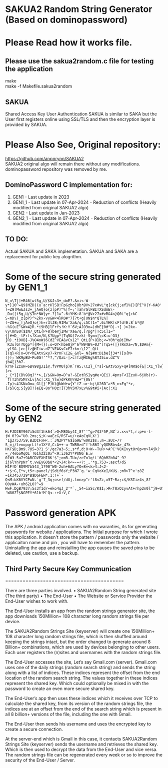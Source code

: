 # SAKUA2 Random String Generator (Based on dominopassword)

# Please Read how it works file.

## Please use the sakua2random.c file for testing the application
make   
make -f Makefile.sakua2random   


SAKUA
-----
Shared Access Key User Authentication
SAKUA is similar to SAKA but the User first registers online using SSL/TLS and then the encryption layer is provided by SAKUA.

Please Also See, Original repository:
=====================================
https://github.com/anpnrynn/SAKUA2   
SAKUA2 original algo will remain there without any modifications.   
dominopassword repository was removed by me.   


DominoPassword C implementation for:
------------------------------------
1. GEN1   - Last update in 2023
2. GEN1_1 - Last update in 07-Apr-2024 - Reduction of conflicts (Heavily modified from original SAKUA2 algo) 
3. GEN2   - Last update in Jan-2023 
4. GEN2_1 - Last update in 07-Apr-2024 - Reduction of conflicts (Heavily modified from original SAKUA2 algo) 

TO DO:
------
Actual SAKUA and SAKA implemetation. SAKUA and SAKA are a replacement for public key alogrithm.


Some of the secure string generated by GEN1_1
=============================================

```
N_n\T|]+R46[wt5g,U/$&Js3+_dmE?.&=i<-W-y*}10^=Q9)MZD((u`a:rHlSB!FpGzho]Ob*@V>27x#vL"q{ckCj;ef}%{)[PI^X|Y~KA8'   
)=Z9(Mw&Js3+_jAeO}o{z[pP)^%|f~;']ahrGlFBI!XSdmE\-_Du([t5g,U/$Tn*NW|y+-?]1=^.6iYHK:8`b*@V>27x#vR&4<}Q0L"q{ckC   
S-mD\(_z[pP)^>2kx-vy&W<4}R0#"7{?t+g|UN$n*QTL%|(~ZG+u_[jAeO}o{)h=r3lJB;9IMw'Xa&/q,c5C]1=^.6iYHK]sFfd!E:8`b*@V   
~%G(uZ^&W<4}R.*i9HB]lFrfs!K:Y`6V;AJO3o=)dhE{0#"D|-+[_)>2kx-vy\mnSU($zN7_QtL{P+8}be@jIMw'Xa&/q,[?pg*|Tc5C]1=^   
{|#+D_-lFrfs!Xa=/N,$?Ugp*[Tq5&]7>zk(-Symn|\cK:u`G3}[R).*i9HB]~J%O4oW)6(dZ^VEA&vCx12^_QtL{P+8}b;<=Y0h"e@jIMw'   
`K3u[G!?Ugp*[{M+(});o=OY<hbe8jP'6*W94B%~0J"]Tq5+(|})RsXa=/N,$D#m{-_ylS&-|>c]fz@HIiw.dZ^VEA&vCxF7rkn:\12^_QtL   
](q}+R|o=OY<hEAtvSxy7-krnF\C2&_&Xl=_N{$#m:D1be[j34*)[s{M+(});`WK9pBU~Pu0G!'"*?,^/QaL-|>c]fz@HI6g%8TJ5iw.dZ^V   
jb4[)3h7-krnF]ZzuH~6B%98gJIi@.fVPMU(p)K`TW5;\C2}_(*s[<EAtvSxy+q#]NR$o{&|:X1_Ylw}d+^{0G!'"*?,^/=&O=meDQaL-|>c   
;_C*}[(B%98gJ"*>,{/$&N=Om=D^a?-&EotRS]yq#e+QIi).4pnsF<]ZzuH~6jUb(r)-`f[T3hV5M7xLv|Ac|:X1_Ylw}dPkK@\W2+^{0G!'   
.Ip)s4J&N=Om=_Gl[}`P)K(@kWd+w{Y'fZ-ur~bj\U26D^a*R_n<Fg"*>,{/$}Cq;S[yB]?(eEQ-8o^H0z!]T3hV5M7xLv%&9t#i+|Ac|:X1   
```

Some of the secure string generated by GEN2
===========================================
```
H:FJD2BY967i5d3f1hk64`>Q<M8Oby4I_8?''^g>7$3*5P,NZ`z.x<v*t,r:p+n-l-jW_0?9=^U0.2ms;$;K~waEcG/RST=u/+eAoCqVLX!1   
'1g3753759,BZDzFxH<.:`JN2PY*6$iG9E^w0K2$s;;m~.aUc=/?S_=j/lenopqrLt!v1X*V,C:A++-u-TWR0>d^f'h86I`yQOM8b<4>_4?k   
HKF$D;Bm9.7U5=3?1_S'/gc7a3~5;,s*f,d:0+W--TuR+>A^C'V8XIvytOr8p<n>l4jk?=_/4eboMqQL`!61hZ2z0x^<9:iJ62Y*P$NG`E.w   
01W3-5u7+9ABCDVFXHI8K'$^;>mR.TUx/zeZo1q!L`6QhM2b04^_9?ij6lYnPpNr`t.vwEyGO$8*<2>J4:k<=-=+?:_,'*g,753~;ascf/dS   
H1F!D`BQ9M7b543_1?90^W0-2uh+6ALy?O=8=<k>4:J<2-*+$:G,E*v,t5r~pancl/jSdif6sY;P3N7`g.'w_CqVoXeI/KU$.;mR>T^x'z8Z   
=1k345J729*B$DGFEH*,1:!+`-Q<M:bX6VYCPwN.`g'7_3q;osef/dUj.lmn>p^r't8vZz,x5T~Ra;c$/KSIi>4<_8?O0yWA-+uh62L0?^=9   
HwF.DgB7937;5s3f1d/=eko4qJ_2'*`,_54~iaSc/K$I;>R<T8xOzyvAt+rhp2n0l^j9=U?.Lm6>u^-'W80Z?$NGPEY*61b!M`Q<-:+X:V,C   
```



Password generation APK
=======================   
The APK / android application comes with no waranties, its for generating passwords for website / applications. The Initial purpose for which I wrote this application. It doesn't store the pattern / passwords only the website / applicaiton name and pin , you will have to remember the pattern.    
Uninstalling the app and reinstalling the app causes the saved pins to be deleted, use caution, use a backup.   


## Third Party Secure Key Communication
=========================================

There are three parties involved.
• SAKUA2Random String generated site (The third party)
• The End-User
• The Website or Service Provider the End-User wishes to work with.

The End-User installs an app from the random strings generator site, the app downloads 
150Million+ 108 character long random strings file per device.    

The SAKUA2Random Strings Site (keyserver) will create one 150Million+ 108 character 
long random strings file, which is then shuffled around keeping the strings intact, but 
the order changed to generate around 8 Billion+ combinations, which are used by 
devices belonging to other users. Each user registers the (n)sites and usernames with 
the random strings file.   

The End-User accesses the site, Let’s say Gmail.com (server). Gmail.com uses one of 
the daily strings (random search string) and sends the string along with a list of indices.
These indices represent the offset from the end location of the random search string. 
The values together in these indices represent the shared key. Which could optionally 
be mixed in with the password to create an even more secure shared key.    

The End-User’s app then uses these indices which it receives over TCP to calculate the 
shared key, from its version of the random strings file, the indices are at an offset from 
the end of the search string which is present in all 8 billion+ versions of the file, 
including the one with Gmail.   

The End-User then sends his username and uses the encrypted key to create a secure 
connection.      

At the server-end which is Gmail in this case, it contacts SAKUA2Random Strings Site
(keyserver) sends the username and retrieves the shared key. Which is then used to 
decrypt the data from the End-User and vice versa.
The random strings file can be regenerated every week or so to improve the security of 
the End-User / Server.   


